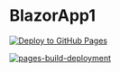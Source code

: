 # BlazorApp1
 
[![Deploy to GitHub Pages](https://github.com/jquintus/WordleHelper/actions/workflows/main.yml/badge.svg)](https://github.com/jquintus/WordleHelper/actions/workflows/main.yml)

[![pages-build-deployment](https://github.com/jquintus/WordleHelper/actions/workflows/pages/pages-build-deployment/badge.svg)](https://github.com/jquintus/WordleHelper/actions/workflows/pages/pages-build-deployment)
